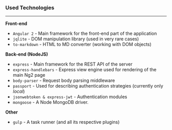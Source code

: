 ### Used Technologies

* * *

**Front-end**

*   `Angular 2` - Main framework for the front-end part of the application
*   `jqlite` - DOM manipulation library (used in very rare cases)
*   `to-markdown` - HTML to MD converter (working with DOM objects)

**Back-end (NodeJS)**

*   `express` - Main framework for the REST API of the server
*   `express-handlebars` - Express view engine used for rendering of the main Ng2 page
*   `body-parser` - Request body parsing middleware
*   `passport` - Used for describing authentication strategies (currently only _local_)
*   `jsonwebtoken & express-jwt` - Authentication modules
*   `mongoose` - A Node MongoDB driver.

**Other**

*   `gulp` - A task runner (and all its respective plugins)